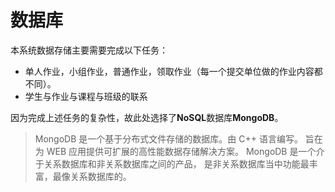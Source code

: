 # 数据库
本系统数据存储主要需要完成以下任务：

* 单人作业，小组作业，普通作业，领取作业（每一个提交单位做的作业内容都不同）。
* 学生与作业与课程与班级的联系

因为完成上述任务的复杂性，故此处选择了**NoSQL**数据库**MongoDB**。

> MongoDB 是一个基于分布式文件存储的数据库。由 C++ 语言编写。
> 旨在为 WEB 应用提供可扩展的高性能数据存储解决方案。
> MongoDB 是一个介于关系数据库和非关系数据库之间的产品，
> 是非关系数据库当中功能最丰富，最像关系数据库的。


